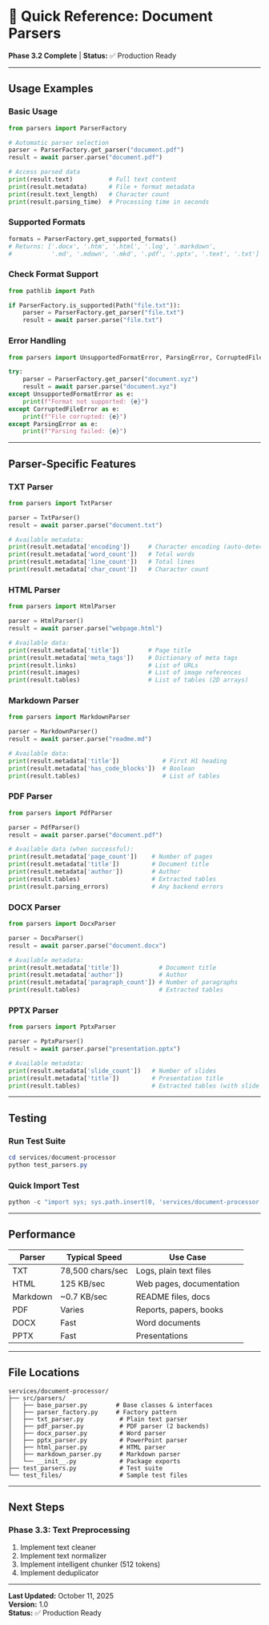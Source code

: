 # 🚀 Quick Reference: Document Parsers

**Phase 3.2 Complete** | **Status:** ✅ Production Ready

---

## Usage Examples

### Basic Usage

```python
from parsers import ParserFactory

# Automatic parser selection
parser = ParserFactory.get_parser("document.pdf")
result = await parser.parse("document.pdf")

# Access parsed data
print(result.text)          # Full text content
print(result.metadata)      # File + format metadata
print(result.text_length)   # Character count
print(result.parsing_time)  # Processing time in seconds
```

### Supported Formats

```python
formats = ParserFactory.get_supported_formats()
# Returns: ['.docx', '.htm', '.html', '.log', '.markdown', 
#           '.md', '.mdown', '.mkd', '.pdf', '.pptx', '.text', '.txt']
```

### Check Format Support

```python
from pathlib import Path

if ParserFactory.is_supported(Path("file.txt")):
    parser = ParserFactory.get_parser("file.txt")
    result = await parser.parse("file.txt")
```

### Error Handling

```python
from parsers import UnsupportedFormatError, ParsingError, CorruptedFileError

try:
    parser = ParserFactory.get_parser("document.xyz")
    result = await parser.parse("document.xyz")
except UnsupportedFormatError as e:
    print(f"Format not supported: {e}")
except CorruptedFileError as e:
    print(f"File corrupted: {e}")
except ParsingError as e:
    print(f"Parsing failed: {e}")
```

---

## Parser-Specific Features

### TXT Parser
```python
from parsers import TxtParser

parser = TxtParser()
result = await parser.parse("document.txt")

# Available metadata:
print(result.metadata['encoding'])     # Character encoding (auto-detected)
print(result.metadata['word_count'])   # Total words
print(result.metadata['line_count'])   # Total lines
print(result.metadata['char_count'])   # Character count
```

### HTML Parser
```python
from parsers import HtmlParser

parser = HtmlParser()
result = await parser.parse("webpage.html")

# Available data:
print(result.metadata['title'])        # Page title
print(result.metadata['meta_tags'])    # Dictionary of meta tags
print(result.links)                    # List of URLs
print(result.images)                   # List of image references
print(result.tables)                   # List of tables (2D arrays)
```

### Markdown Parser
```python
from parsers import MarkdownParser

parser = MarkdownParser()
result = await parser.parse("readme.md")

# Available data:
print(result.metadata['title'])            # First H1 heading
print(result.metadata['has_code_blocks'])  # Boolean
print(result.tables)                       # List of tables
```

### PDF Parser
```python
from parsers import PdfParser

parser = PdfParser()
result = await parser.parse("document.pdf")

# Available data (when successful):
print(result.metadata['page_count'])    # Number of pages
print(result.metadata['title'])         # Document title
print(result.metadata['author'])        # Author
print(result.tables)                    # Extracted tables
print(result.parsing_errors)            # Any backend errors
```

### DOCX Parser
```python
from parsers import DocxParser

parser = DocxParser()
result = await parser.parse("document.docx")

# Available metadata:
print(result.metadata['title'])           # Document title
print(result.metadata['author'])          # Author
print(result.metadata['paragraph_count']) # Number of paragraphs
print(result.tables)                      # Extracted tables
```

### PPTX Parser
```python
from parsers import PptxParser

parser = PptxParser()
result = await parser.parse("presentation.pptx")

# Available metadata:
print(result.metadata['slide_count'])   # Number of slides
print(result.metadata['title'])         # Presentation title
print(result.tables)                    # Extracted tables (with slide numbers)
```

---

## Testing

### Run Test Suite
```powershell
cd services/document-processor
python test_parsers.py
```

### Quick Import Test
```powershell
python -c "import sys; sys.path.insert(0, 'services/document-processor'); from src.parsers import ParserFactory; print('✅ Parsers ready!')"
```

---

## Performance

| Parser | Typical Speed | Use Case |
|--------|--------------|----------|
| TXT | 78,500 chars/sec | Logs, plain text files |
| HTML | 125 KB/sec | Web pages, documentation |
| Markdown | ~0.7 KB/sec | README files, docs |
| PDF | Varies | Reports, papers, books |
| DOCX | Fast | Word documents |
| PPTX | Fast | Presentations |

---

## File Locations

```
services/document-processor/
├── src/parsers/
│   ├── base_parser.py        # Base classes & interfaces
│   ├── parser_factory.py     # Factory pattern
│   ├── txt_parser.py          # Plain text parser
│   ├── pdf_parser.py          # PDF parser (2 backends)
│   ├── docx_parser.py         # Word parser
│   ├── pptx_parser.py         # PowerPoint parser
│   ├── html_parser.py         # HTML parser
│   ├── markdown_parser.py     # Markdown parser
│   └── __init__.py            # Package exports
├── test_parsers.py            # Test suite
└── test_files/                # Sample test files
```

---

## Next Steps

### Phase 3.3: Text Preprocessing
1. Implement text cleaner
2. Implement text normalizer
3. Implement intelligent chunker (512 tokens)
4. Implement deduplicator

---

**Last Updated:** October 11, 2025  
**Version:** 1.0  
**Status:** ✅ Production Ready
